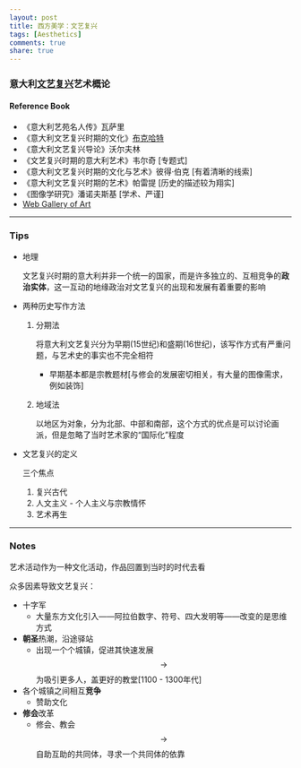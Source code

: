```yaml
---
layout: post
title: 西方美学：文艺复兴
tags: [Aesthetics]
comments: true
share: true
---
```


### 意大利[文艺复兴](https://en.wikipedia.org/wiki/Renaissance)艺术概论

#### Reference Book

- 《意大利艺苑名人传》瓦萨里
- 《意大利文艺复兴时期的文化》[布克哈特](https://en.wikipedia.org/wiki/Jacob_Burckhardt) 
- 《意大利文艺复兴导论》沃尔夫林
- 《文艺复兴时期的意大利艺术》韦尔奇 [专题式]
- 《意大利文艺复兴时期的文化与艺术》彼得·伯克 [有着清晰的线索]
- 《意大利文艺复兴时期的艺术》帕雷提 [历史的描述较为翔实]
- 《图像学研究》潘诺夫斯基 [学术、严谨]
-   [Web Gallery of Art](http://www.wga.hu/index1.html)

----

### Tips

- 地理	

  文艺复兴时期的意大利并非一个统一的国家，而是许多独立的、互相竞争的**政治实体**，这一互动的地缘政治对文艺复兴的出现和发展有着重要的影响

- 两种历史写作方法

  1. 分期法

     将意大利文艺复兴分为早期(15世纪)和盛期(16世纪)，该写作方式有严重问题，与艺术史的事实也不完全相符

     - 早期基本都是宗教题材[与修会的发展密切相关，有大量的图像需求，例如装饰]

  2. 地域法

     以地区为对象，分为北部、中部和南部，这个方式的优点是可以讨论画派，但是忽略了当时艺术家的“国际化”程度

- 文艺复兴的定义

  三个焦点

  1. 复兴古代
  2. 人文主义 - 个人主义与宗教情怀
  3. 艺术再生

----

### Notes

艺术活动作为一种文化活动，作品回置到当时的时代去看

众多因素导致文艺复兴：

- 十字军
  - 大量东方文化引入——阿拉伯数字、符号、四大发明等——改变的是思维方式
- **朝圣**热潮，沿途驿站
  - 出现一个个城镇，促进其快速发展$$\to$$为吸引更多人，盖更好的教堂[1100 - 1300年代]
- 各个城镇之间相互**竞争**
  - 赞助文化
- **修会**改革
  - 修会、教会 $$\to$$自助互助的共同体，寻求一个共同体的依靠